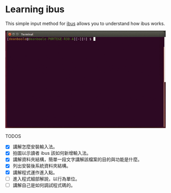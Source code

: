 Learning ibus
==================

This simple input method for [ibus](https://github.com/ibus/ibus) allows you to understand how ibus works.

![Example usage](handwriting/optimisedexp.gif)

TODOS

* [x] 講解怎麼安裝輸入法。
* [x] 拍圖以示讀者 ibus 該如何新增輸入法。
* [x] 講解資料夾結構，簡單一段文字講解該檔案的目的與功能是什麼。
* [x] 列出安裝後系統資料夾結構。
* [x] 講解程式運作進入點。
* [ ] 進入程式細部解說，以行為單位。
* [ ] 講解自己是如何調試程式碼的。
